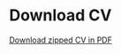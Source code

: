 # Download CV


[Download zipped CV in PDF](https://github.com/JJ/cv/suites/2237132670/artifacts/)

